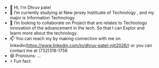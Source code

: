 - 👋 Hi, I’m  Dhruv patel 
- 🌱 I’m currently studying at New jersey Instituate of Technology , and my major is Information Technology.
- 💞️ I’m looking to collaborate on Project that are relates to Technologu innovation of the advancement in the tech. So that I can Explor and learm more about the technology.
- 📫 You can reach my by making connection with me on linkedin(https://www.linkedin.com/in/dhruv-patel-njit2026/) or you can contact me at (732)318-1756
- 😄 Pronouns: ...
- ⚡ Fun fact: 

<!---
2Dhruv/2Dhruv is a ✨ special ✨ repository because its `README.md` (this file) appears on your GitHub profile.
You can click the Preview link to take a look at your changes.
--->
